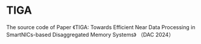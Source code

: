 # TIGA
The source code of Paper 《TIGA: Towards Efficient Near Data Processing in SmartNICs-based Disaggregated Memory Systems》 （DAC 2024）
